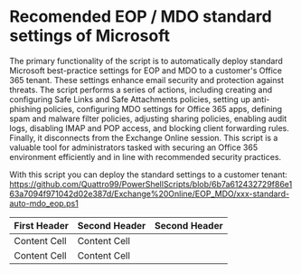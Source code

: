 # Recomended EOP / MDO standard settings of Microsoft

The primary functionality of the script is to automatically deploy standard Microsoft best-practice settings for EOP and MDO to a customer's Office 365 tenant. These settings enhance email security and protection against threats.
The script performs a series of actions, including creating and configuring Safe Links and Safe Attachments policies, setting up anti-phishing policies, configuring MDO settings for Office 365 apps, defining spam and malware filter policies, adjusting sharing policies, enabling audit logs, disabling IMAP and POP access, and blocking client forwarding rules. Finally, it disconnects from the Exchange Online session.
This script is a valuable tool for administrators tasked with securing an Office 365 environment efficiently and in line with recommended security practices.

With this script you can deploy the standard settings to a customer tenant: https://github.com/Quattro99/PowerShellScripts/blob/6b7a612432729f86e163a7094f971042d02e387d/Exchange%20Online/EOP_MDO/xxx-standard-auto-mdo_eop.ps1

| First Header  | Second Header | Second Header | 
| ------------- | ------------- | ------------- | 
| Content Cell  | Content Cell  |
| Content Cell  | Content Cell  |            
